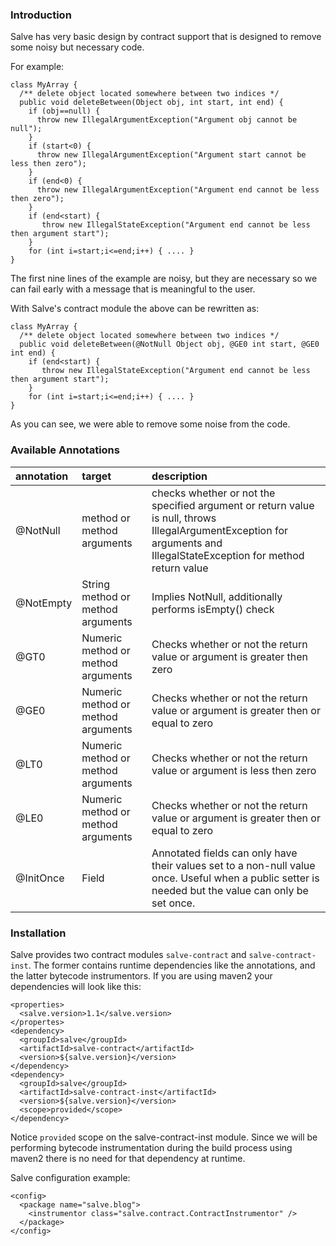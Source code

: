 ### Introduction ###

Salve has very basic design by contract support that is designed to remove some noisy but necessary code.

For example:

```
class MyArray {
  /** delete object located somewhere between two indices */
  public void deleteBetween(Object obj, int start, int end) {
    if (obj==null) {
      throw new IllegalArgumentException("Argument obj cannot be null");
    }
    if (start<0) {
      throw new IllegalArgumentException("Argument start cannot be less then zero");
    }
    if (end<0) {
      throw new IllegalArgumentException("Argument end cannot be less then zero");
    }
    if (end<start) {
       throw new IllegalStateException("Argument end cannot be less then argument start");
    }
    for (int i=start;i<=end;i++) { .... }
}
```

The first nine lines of the example are noisy, but they are necessary so we can fail early with a message that is meaningful to the user.

With Salve's contract module the above can be rewritten as:

```
class MyArray {
  /** delete object located somewhere between two indices */
  public void deleteBetween(@NotNull Object obj, @GE0 int start, @GE0 int end) {
    if (end<start) {
       throw new IllegalStateException("Argument end cannot be less then argument start");
    }
    for (int i=start;i<=end;i++) { .... }
}
```

As you can see, we were able to remove some noise from the code.

### Available Annotations ###
|annotation|target|description|
|:---------|:-----|:----------|
|@NotNull|method or method arguments|checks whether or not the specified argument or return value is null, throws IllegalArgumentException for arguments and IllegalStateException for method return value|
|@NotEmpty|String method or method arguments|Implies NotNull, additionally performs isEmpty() check|
|@GT0|Numeric method or method arguments|Checks whether or not the return value or argument is greater then zero|
|@GE0|Numeric method or method arguments|Checks whether or not the return value or argument is greater then or equal to zero|
|@LT0|Numeric method or method arguments|Checks whether or not the return value or argument is less then zero|
|@LE0|Numeric method or method arguments|Checks whether or not the return value or argument is greater then or equal to zero|
|@InitOnce|Field|Annotated fields can only have their values set to a non-null value once. Useful when a public setter is needed but the value can only be set once.|

### Installation ###
Salve provides two contract modules `salve-contract` and `salve-contract-inst`. The former contains runtime dependencies like the annotations, and the latter bytecode instrumentors. If you are using maven2 your dependencies will look like this:

```
<properties>
  <salve.version>1.1</salve.version>
</propertes>
<dependency>
  <groupId>salve</groupId>
  <artifactId>salve-contract</artifactId>
  <version>${salve.version}</version>
</dependency>
<dependency>
  <groupId>salve</groupId>
  <artifactId>salve-contract-inst</artifactId>
  <version>${salve.version}</version>
  <scope>provided</scope>
</dependency>
```

Notice `provided` scope on the salve-contract-inst module. Since we will be performing bytecode instrumentation during the build process using maven2 there is no need for that dependency at runtime.

Salve configuration example:

```
<config>
  <package name="salve.blog">
    <instrumentor class="salve.contract.ContractInstrumentor" />
  </package>
</config>
```